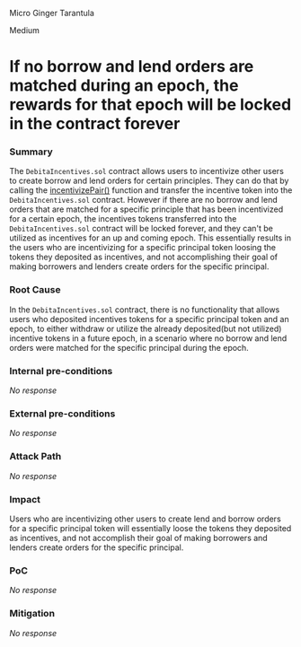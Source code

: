 Micro Ginger Tarantula

Medium

# If no borrow and lend orders are matched during an epoch, the rewards for that epoch will be locked in the contract forever

### Summary

The ``DebitaIncentives.sol`` contract allows users to incentivize other users to create borrow and lend orders for certain principles. They can do that by calling the [incentivizePair()](https://github.com/sherlock-audit/2024-11-debita-finance-v3/blob/main/Debita-V3-Contracts/contracts/DebitaIncentives.sol#L225-L294) function and transfer the incentive token into the ``DebitaIncentives.sol`` contract. However if there are no borrow and lend orders that are matched for a specific principle that has been incentivized for a certain epoch, the incentives tokens transferred into the ``DebitaIncentives.sol`` contract will be locked forever, and they can't be utilized as incentives for an up and coming epoch. This essentially results in the users who are incentivizing for a specific principal token loosing the tokens they deposited as incentives, and not accomplishing their goal of making borrowers and lenders create orders for the specific principal. 

### Root Cause

In the ``DebitaIncentives.sol`` contract, there is no functionality that allows users who deposited incentives tokens for a specific principal token and an epoch, to either withdraw or utilize the already deposited(but not utilized) incentive tokens in a future epoch, in a scenario where no borrow and lend orders were matched for the specific principal during the epoch. 

### Internal pre-conditions

_No response_

### External pre-conditions

_No response_

### Attack Path

_No response_

### Impact

Users who are incentivizing other users to create lend and borrow orders for a specific principal token will essentially loose the tokens they deposited as incentives, and not accomplish their goal of making borrowers and lenders create orders for the specific principal. 

### PoC

_No response_

### Mitigation

_No response_